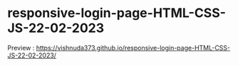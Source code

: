 # responsive-login-page-HTML-CSS-JS-22-02-2023
Preview : https://vishnuda373.github.io/responsive-login-page-HTML-CSS-JS-22-02-2023/
